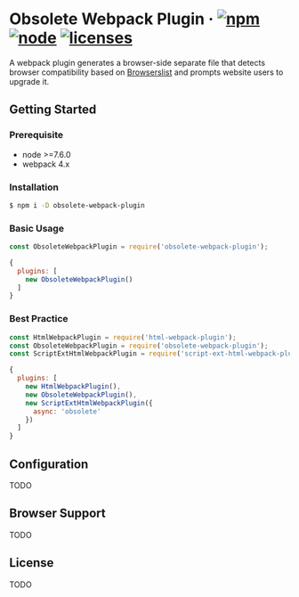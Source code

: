 # Obsolete Webpack Plugin &middot; [![npm](https://img.shields.io/npm/v/obsolete-webpack-plugin.svg)](https://npmjs.com/package/obsolete-webpack-plugin) [![node](https://img.shields.io/node/v/obsolete-webpack-plugin.svg)](https://nodejs.org) [![licenses](https://img.shields.io/npm/l/obsolete-webpack-plugin.svg)](https://github.elenet.me/fe/obsolete-webpack-plugin/blob/master/LICENSE)

A webpack plugin generates a browser-side separate file that detects browser compatibility based on [Browserslist](https://github.com/browserslist/browserslist) and prompts website users to upgrade it.

## Getting Started

### Prerequisite

- node >=7.6.0
- webpack 4.x

### Installation

``` sh
$ npm i -D obsolete-webpack-plugin
```

### Basic Usage

``` js
const ObsoleteWebpackPlugin = require('obsolete-webpack-plugin');
```

``` js
{
  plugins: [
    new ObsoleteWebpackPlugin()
  ]
}
```

### Best Practice

``` js
const HtmlWebpackPlugin = require('html-webpack-plugin');
const ObsoleteWebpackPlugin = require('obsolete-webpack-plugin');
const ScriptExtHtmlWebpackPlugin = require('script-ext-html-webpack-plugin');
```

``` js
{
  plugins: [
    new HtmlWebpackPlugin(),
    new ObsoleteWebpackPlugin(),
    new ScriptExtHtmlWebpackPlugin({
      async: 'obsolete'
    })
  ]
}
```

## Configuration

TODO

## Browser Support

TODO

## License

TODO
